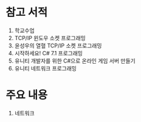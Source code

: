 # 참고 서적
1. 학교수업
2. TCP/IP 윈도우 소켓 프로그래밍
3. 윤성우의 열혈 TCP/IP 소켓 프로그래밍
4. 시작하세요! C# 7.1 프로그래밍
5. 유니티 개발자를 위한 C#으로 온라인 게임 서버 만들기
6. 유니티 네트워크 프로그래밍

# 주요 내용
1. 네트워크
